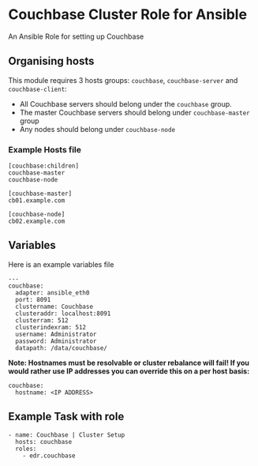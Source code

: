 # Couchbase Cluster Role for Ansible

An Ansible Role for setting up Couchbase

## Organising hosts

This module requires 3 hosts groups: `couchbase`, `couchbase-server` and `couchbase-client`:

* All Couchbase servers should belong under the `couchbase` group.
* The master Couchbase servers should belong under `couchbase-master` group
* Any nodes should belong under `couchbase-node`


### Example Hosts file

```
[couchbase:children]
couchbase-master
couchbase-node

[couchbase-master]
cb01.example.com

[couchbase-node]
cb02.example.com
```

## Variables

Here is an example variables file

```
---
couchbase:
  adapter: ansible_eth0
  port: 8091
  clustername: Couchbase
  clusteraddr: localhost:8091
  clusterram: 512
  clusterindexram: 512
  username: Administrator
  password: Administrator
  datapath: /data/couchbase/
```

**Note: Hostnames must be resolvable or cluster rebalance will fail! If you would rather use IP addresses you can override this on a per host basis:**

```
couchbase:
  hostname: <IP ADDRESS>
```

## Example Task with role

```
- name: Couchbase | Cluster Setup
  hosts: couchbase
  roles:
    - edr.couchbase
```
